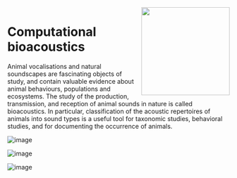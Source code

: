 

<img align="right" width="200" height="200" src="https://avatars.githubusercontent.com/u/115706761?s=400&u=7c6cae892816e172b0b7eef99f2d32adb948c6ad&v=4">

# Computational bioacoustics

Animal vocalisations and natural soundscapes are fascinating objects of study, and contain valuable evidence about animal behaviours, populations and ecosystems.
The study of the production, transmission, and reception of animal sounds in nature is called bioacoustics.
In particular, classification of the acoustic repertoires of animals into sound types is a useful tool for taxonomic studies, behavioral studies, and for documenting the occurrence of animals.


![image](https://github.com/HR-DATA-FABRIC/CLASSIFYING_ANIMAL_SOUNDS-with-MACHINE_LEARNING/assets/684692/f48cc7d4-8497-4610-93ef-a18c219f5546)



![image](https://github.com/HR-DATA-FABRIC/CLASSIFYING_ANIMAL_SOUNDS-with-MACHINE_LEARNING/assets/684692/3273ff1c-bbec-49f6-a89d-157202d18773)

![image](https://github.com/HR-DATA-FABRIC/CLASSIFYING_ANIMAL_SOUNDS-with-MACHINE_LEARNING/assets/684692/e2ad7597-484b-40d3-b02e-15ca445b0a9b)
